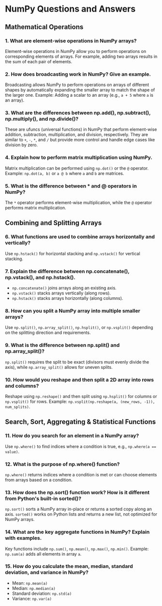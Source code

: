 # NumPy Questions and Answers

## Mathematical Operations

### 1. What are element-wise operations in NumPy arrays?
Element-wise operations in NumPy allow you to perform operations on corresponding elements of arrays. For example, adding two arrays results in the sum of each pair of elements.

### 2. How does broadcasting work in NumPy? Give an example.
Broadcasting allows NumPy to perform operations on arrays of different shapes by automatically expanding the smaller array to match the shape of the larger one. Example: Adding a scalar to an array (e.g., `a + 5` where `a` is an array).

### 3. What are the differences between np.add(), np.subtract(), np.multiply(), and np.divide()?
These are ufuncs (universal functions) in NumPy that perform element-wise addition, subtraction, multiplication, and division, respectively. They are similar to `+`, `-`, `*`, and `/` but provide more control and handle edge cases like division by zero.

### 4. Explain how to perform matrix multiplication using NumPy.
Matrix multiplication can be performed using `np.dot()` or the `@` operator. Example: `np.dot(a, b)` or `a @ b` where `a` and `b` are matrices.

### 5. What is the difference between * and @ operators in NumPy?
The `*` operator performs element-wise multiplication, while the `@` operator performs matrix multiplication.

## Combining and Splitting Arrays

### 6. What functions are used to combine arrays horizontally and vertically?
Use `np.hstack()` for horizontal stacking and `np.vstack()` for vertical stacking.

### 7. Explain the difference between np.concatenate(), np.vstack(), and np.hstack().
- `np.concatenate()` joins arrays along an existing axis.
- `np.vstack()` stacks arrays vertically (along rows).
- `np.hstack()` stacks arrays horizontally (along columns).

### 8. How can you split a NumPy array into multiple smaller arrays?
Use `np.split()`, `np.array_split()`, `np.hsplit()`, or `np.vsplit()` depending on the splitting direction and requirements.

### 9. What is the difference between np.split() and np.array_split()?
`np.split()` requires the split to be exact (divisors must evenly divide the axis), while `np.array_split()` allows for uneven splits.

### 10. How would you reshape and then split a 2D array into rows and columns?
Reshape using `np.reshape()` and then split using `np.hsplit()` for columns or `np.vsplit()` for rows. Example: `np.vsplit(np.reshape(a, (new_rows, -1)), num_splits)`.

## Search, Sort, Aggregating & Statistical Functions

### 11. How do you search for an element in a NumPy array?
Use `np.where()` to find indices where a condition is true, e.g., `np.where(a == value)`.

### 12. What is the purpose of np.where() function?
`np.where()` returns indices where a condition is met or can choose elements from arrays based on a condition.

### 13. How does the np.sort() function work? How is it different from Python's built-in sorted()?
`np.sort()` sorts a NumPy array in-place or returns a sorted copy along an axis. `sorted()` works on Python lists and returns a new list, not optimized for NumPy arrays.

### 14. What are the key aggregate functions in NumPy? Explain with examples.
Key functions include `np.sum()`, `np.mean()`, `np.max()`, `np.min()`. Example: `np.sum(a)` adds all elements in array `a`.

### 15. How do you calculate the mean, median, standard deviation, and variance in NumPy?
- Mean: `np.mean(a)`
- Median: `np.median(a)`
- Standard deviation: `np.std(a)`
- Variance: `np.var(a)`